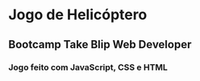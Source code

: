 # Jogo de Helicóptero

## Bootcamp Take Blip Web Developer

### Jogo feito com JavaScript, CSS e HTML 
